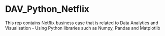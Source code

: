 # DAV_Python_Netflix
This rep contains Netflix business case that is related to Data Analytics and Visualisation - Using Python libraries such as Numpy, Pandas and Matplotlib
